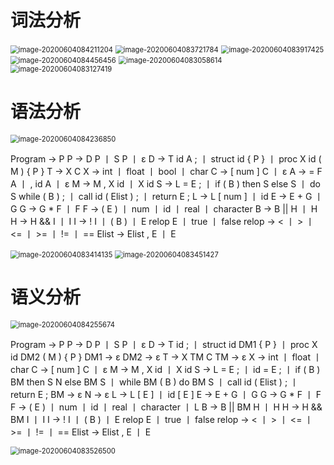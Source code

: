 # 词法分析

<img src="https://github.com/1171800323/Compiler/blob/master/pic/image-20200604083038592.png" alt="image-20200604084211204" style="zoom:80%;" />

<img src="https://github.com/1171800323/Compiler/blob/master/pic/image-20200604083721784.png" alt="image-20200604083721784" style="zoom:80%;" />

<img src="https://github.com/1171800323/Compiler/blob/master/pic/image-20200604083917425.png" alt="image-20200604083917425" style="zoom:80%;" />

<img src="https://github.com/1171800323/Compiler/blob/master/pic/image-20200604084456456.png" alt="image-20200604084456456" style="zoom:80%;" />



<img src="https://github.com/1171800323/Compiler/blob/master/pic/image-20200604083058614.png" alt="image-20200604083058614" style="zoom: 80%;" />

<img src="https://github.com/1171800323/Compiler/blob/master/pic/image-20200604083127419.png" alt="image-20200604083127419" style="zoom: 80%;" />



# 语法分析

<img src="https://github.com/1171800323/Compiler/blob/master/pic/image-20200604084236850.png" alt="image-20200604084236850" style="zoom:80%;" />

﻿Program -> P
P -> D P 丨 S P 丨 ε
D -> T id A ; 丨 struct id { P } 丨 proc X id ( M ) { P }
T -> X C
X -> int 丨 float 丨 bool 丨 char
C -> [ num ] C 丨 ε
A -> = F A 丨 , id A 丨 ε
M -> M , X id 丨 X id
S -> L = E ; 丨 if ( B ) then S else S 丨 do S while ( B ) ; 丨 call id ( Elist ) ; 丨 return E ;
L -> L [ num ] 丨 id
E -> E + G 丨 G
G -> G * F 丨 F
F -> ( E ) 丨 num 丨 id 丨 real 丨 character
B -> B || H 丨 H
H -> H && I 丨 I
I -> ! I 丨 ( B ) 丨 E relop E 丨 true 丨 false
relop -> < 丨 > 丨 <= 丨 >= 丨 != 丨 ==
Elist -> Elist , E 丨 E

<img src="https://github.com/1171800323/Compiler/blob/master/pic/image-20200604083414135.png" alt="image-20200604083414135" style="zoom:80%;" />

<img src="https://github.com/1171800323/Compiler/blob/master/pic/image-20200604083451427.png" alt="image-20200604083451427" style="zoom:80%;" />

# 语义分析

<img src="https://github.com/1171800323/Compiler/blob/master/pic/image-20200604084255674.png" alt="image-20200604084255674" style="zoom:80%;" />

Program -> P
P -> D P 丨 S P 丨 ε
D -> T id ; 丨 struct id DM1 { P } 丨 proc X id DM2 ( M ) { P }
DM1 -> ε
DM2 -> ε
T -> X TM C
TM -> ε
X -> int 丨 float 丨 char
C -> [ num ] C 丨 ε
M -> M , X id 丨 X id
S -> L = E ; 丨 id = E ; 丨 if ( B ) BM then S N else BM S 丨 while BM ( B ) do BM S 丨 call id ( Elist ) ; 丨 return E ;
BM -> ε
N -> ε
L -> L [ E ] 丨 id [ E ]
E -> E + G 丨 G
G -> G * F 丨 F
F -> ( E ) 丨 num 丨 id 丨 real 丨 character 丨 L
B -> B || BM H 丨 H
H -> H && BM I 丨 I
I -> ! I 丨 ( B ) 丨 E relop E 丨 true 丨 false
relop -> < 丨 > 丨 <= 丨 >= 丨 != 丨 ==
Elist -> Elist , E 丨 E

<img src="https://github.com/1171800323/Compiler/blob/master/pic/image-20200604083526500.png" alt="image-20200604083526500" style="zoom:80%;" />



